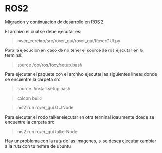 # ROS2
Migracion y continuacion de desarrollo en ROS 2

El archivo el cual se debe ejecutar es:

> rover_cerebro/src/rover_gui/rover_gui/RoverGUI.py

Para la ejecucion en caso de no tener el source de ros ejecutar en la terminal:

> source /opt/ros/foxy/setup.bash

Para ejecutar el paquete con el archivo ejecutar las siguientes lineas donde se encuentre la carpeta src

> source ./install.setup.bash

> colcon build

> ros2 run rover_gui GUINode


Para ejecutar el nodo talker ejecutar en otra terminal igaulmente donde se encuentre la carpeta src

> ros2 run rover_gui talkerNode



Hay un problema con la ruta de las imagenes, si se desea ejecutar cambiar a la ruta con tu nomre de ubuntu
